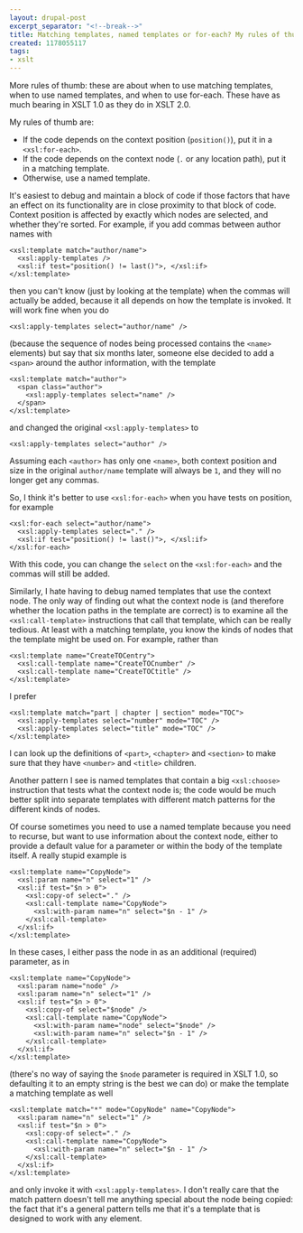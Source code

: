 ```yaml
---
layout: drupal-post
excerpt_separator: "<!--break-->"
title: Matching templates, named templates or for-each? My rules of thumb
created: 1178055117
tags:
- xslt
---
```

More rules of thumb: these are about when to use matching templates, when to use named templates, and when to use for-each. These have as much bearing in XSLT 1.0 as they do in XSLT 2.0.

<!--break-->

My rules of thumb are:

 *  If the code depends on the context position (`position()`), put it in a `<xsl:for-each>`.
 *  If the code depends on the context node (`.` or any location path), put it in a matching template.
 *  Otherwise, use a named template.

It's easiest to debug and maintain a block of code if those factors that have an effect on its functionality are in close proximity to that block of code. Context position is affected by exactly which nodes are selected, and whether they're sorted. For example, if you add commas between author names with

    <xsl:template match="author/name">
      <xsl:apply-templates />
      <xsl:if test="position() != last()">, </xsl:if>
    </xsl:template>

then you can't know (just by looking at the template) when the commas will actually be added, because it all depends on how the template is invoked. It will work fine when you do

    <xsl:apply-templates select="author/name" />

(because the sequence of nodes being processed contains the `<name>` elements) but say that six months later, someone else decided to add a `<span>` around the author information, with the template

    <xsl:template match="author">
      <span class="author">
        <xsl:apply-templates select="name" />
      </span>
    </xsl:template>

and changed the original `<xsl:apply-templates>` to

    <xsl:apply-templates select="author" />

Assuming each `<author>` has only one `<name>`, both context position and size in the original `author/name` template will always be `1`, and they will no longer get any commas.

So, I think it's better to use `<xsl:for-each>` when you have tests on position, for example

    <xsl:for-each select="author/name">
      <xsl:apply-templates select="." />
      <xsl:if test="position() != last()">, </xsl:if>
    </xsl:for-each>

With this code, you can change the `select` on the `<xsl:for-each>` and the commas will still be added.

Similarly, I hate having to debug named templates that use the context node. The only way of finding out what the context node is (and therefore whether the location paths in the template are correct) is to examine all the `<xsl:call-template>` instructions that call that template, which can be really tedious. At least with a matching template, you know the kinds of nodes that the template might be used on. For example, rather than

    <xsl:template name="CreateTOCentry">
      <xsl:call-template name="CreateTOCnumber" />
      <xsl:call-template name="CreateTOCtitle" />
    </xsl:template>

I prefer

    <xsl:template match="part | chapter | section" mode="TOC">
      <xsl:apply-templates select="number" mode="TOC" />
      <xsl:apply-templates select="title" mode="TOC" />
    </xsl:template>

I can look up the definitions of `<part>`, `<chapter>` and `<section>` to make sure that they have `<number>` and `<title>` children.

Another pattern I see is named templates that contain a big `<xsl:choose>` instruction that tests what the context node is; the code would be much better split into separate templates with different match patterns for the different kinds of nodes.

Of course sometimes you need to use a named template because you need to recurse, but want to use information about the context node, either to provide a default value for a parameter or within the body of the template itself. A really stupid example is

    <xsl:template name="CopyNode">
      <xsl:param name="n" select="1" />
      <xsl:if test="$n > 0">
        <xsl:copy-of select="." />
        <xsl:call-template name="CopyNode">
          <xsl:with-param name="n" select="$n - 1" />
        </xsl:call-template>
      </xsl:if>
    </xsl:template>

In these cases, I either pass the node in as an additional (required) parameter, as in

    <xsl:template name="CopyNode">
      <xsl:param name="node" />
      <xsl:param name="n" select="1" />
      <xsl:if test="$n > 0">
        <xsl:copy-of select="$node" />
        <xsl:call-template name="CopyNode">
          <xsl:with-param name="node" select="$node" />
          <xsl:with-param name="n" select="$n - 1" />
        </xsl:call-template>
      </xsl:if>
    </xsl:template>

(there's no way of saying the `$node` parameter is required in XSLT 1.0, so defaulting it to an empty string is the best we can do) or make the template a matching template as well

    <xsl:template match="*" mode="CopyNode" name="CopyNode">
      <xsl:param name="n" select="1" />
      <xsl:if test="$n > 0">
        <xsl:copy-of select="." />
        <xsl:call-template name="CopyNode">
          <xsl:with-param name="n" select="$n - 1" />
        </xsl:call-template>
      </xsl:if>
    </xsl:template>

and only invoke it with `<xsl:apply-templates>`. I don't really care that the match pattern doesn't tell me anything special about the node being copied: the fact that it's a general pattern tells me that it's a template that is designed to work with any element.
